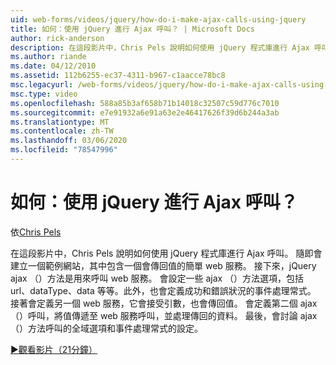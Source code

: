 ```yaml
---
uid: web-forms/videos/jquery/how-do-i-make-ajax-calls-using-jquery
title: 如何：使用 jQuery 進行 Ajax 呼叫？ | Microsoft Docs
author: rick-anderson
description: 在這段影片中，Chris Pels 說明如何使用 jQuery 程式庫進行 Ajax 呼叫。 隨即建立一個範例網站，其中包含一個簡單的 web 服務，它會傳回 。
ms.author: riande
ms.date: 04/12/2010
ms.assetid: 112b6255-ec37-4311-b967-c1aacce78bc8
msc.legacyurl: /web-forms/videos/jquery/how-do-i-make-ajax-calls-using-jquery
msc.type: video
ms.openlocfilehash: 588a85b3af658b71b14018c32507c59d776c7010
ms.sourcegitcommit: e7e91932a6e91a63e2e46417626f39d6b244a3ab
ms.translationtype: MT
ms.contentlocale: zh-TW
ms.lasthandoff: 03/06/2020
ms.locfileid: "78547996"
---
```

# <a name="how-do-i-make-ajax-calls-using-jquery"></a>如何：使用 jQuery 進行 Ajax 呼叫？

依[Chris Pels](https://twitter.com/chrispels)

在這段影片中，Chris Pels 說明如何使用 jQuery 程式庫進行 Ajax 呼叫。 隨即會建立一個範例網站，其中包含一個會傳回值的簡單 web 服務。 接下來，jQuery ajax （）方法是用來呼叫 web 服務。 會設定一些 ajax （）方法選項，包括 url、dataType、data 等等。此外，也會定義成功和錯誤狀況的事件處理常式。 接著會定義另一個 web 服務，它會接受引數，也會傳回值。 會定義第二個 ajax （）呼叫，將值傳遞至 web 服務呼叫，並處理傳回的資料。 最後，會討論 ajax （）方法呼叫的全域選項和事件處理常式的設定。

[&#9654;觀看影片（21分鐘）](https://channel9.msdn.com/Blogs/ASP-NET-Site-Videos/how-do-i-make-ajax-calls-using-jquery)
